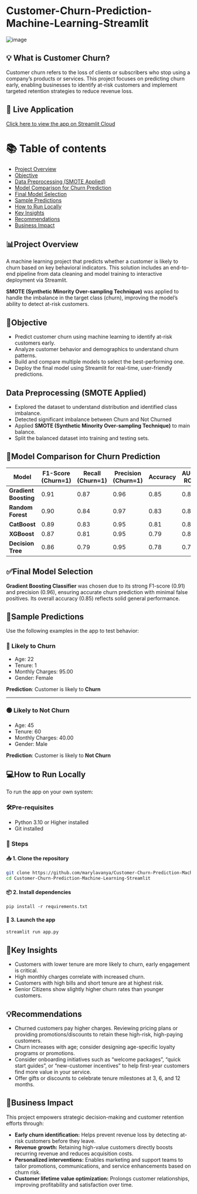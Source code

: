 # Customer-Churn-Prediction-Machine-Learning-Streamlit
![image](https://github.com/user-attachments/assets/e36b8886-0a41-4dda-9cec-6dfc8bb9619a)
## 💡 What is  Customer Churn?
Customer churn refers to the loss of clients or subscribers who stop using a company’s products or services. This project focuses on predicting churn early, enabling businesses to identify at-risk customers and implement targeted retention strategies to reduce revenue loss.
## 🚀 Live Application
[Click here to view the app on Streamlit Cloud](https://customer-churn-prediction-machine-learning-app-qx8zr32djftfbyz.streamlit.app/)
# 📚 Table of contents
- [Project Overview](#project-overview)
- [Objective](#objective)
- [Data Preprocessing (SMOTE Applied)](#data-preprocessing-smote-applied)
- [Model Comparison for Churn Prediction](#model-comparison-for-churn-prediction)
- [Final Model Selection](#final-model-selection)
- [Sample Predictions](#sample-predictions)
- [How to Run Locally](#how-to-run-locally)
- [Key Insights](#key-insights)
- [Recommendations](#recommendations)
- [Business Impact](#business-impact)
## 📊Project Overview 
A machine learning project that predicts whether a customer is likely to churn based on key behavioral indicators. This solution includes an end-to-end pipeline from data cleaning and model training to interactive deployment via Streamlit.

**SMOTE (Synthetic Minority Over-sampling Technique)** was applied to handle the imbalance in the target class (churn), improving the model’s ability to detect at-risk customers.
## 🎯Objective
* Predict customer churn using machine learning to identify at-risk customers early.
* Analyze customer behavior and demographics to understand churn patterns.
* Build and compare multiple models to select the best-performing one.
* Deploy the final model using Streamlit for real-time, user-friendly predictions.
## Data Preprocessing (SMOTE Applied)
* Explored the dataset to understand distribution and identified class imbalance.
* Detected significant imbalance between Churn and Not Churned
* Applied **SMOTE (Synthetic Minority Over-sampling Technique)** to main balance.
* Split the balanced dataset into training and testing sets.
## 🧠Model Comparison for Churn Prediction
| Model                 | F1-Score (Churn=1) | Recall (Churn=1) | Precision (Churn=1) | Accuracy | AUC-ROC  |
| --------------------- | ------------------ | ---------------- | ------------------- | -------- | -------- |
| **Gradient Boosting** | 0.91               | 0.87             | 0.96                | 0.85     | 0.85     |
| **Random Forest**     | 0.90               | 0.84             | 0.97                | 0.83     | 0.86     |
| **CatBoost**          | 0.89               | 0.83             | 0.95                | 0.81     | 0.84     |
| **XGBoost**           | 0.87               | 0.81             | 0.95                | 0.79     | 0.84     |
| **Decision Tree**     | 0.86               | 0.79             | 0.95                | 0.78     | 0.78     |

## ✅Final Model Selection
**Gradient Boosting Classifier** was chosen due to its strong F1-score (0.91) and precision (0.96), ensuring accurate churn prediction with minimal false positives. Its overall accuracy (0.85) reflects solid general performance.
## 🤖Sample Predictions
Use the following examples in the app to test behavior:
### 🔴 Likely to Churn
- Age: 22  
- Tenure: 1  
- Monthly Charges: 95.00  
- Gender: Female

**Prediction**: Customer is likely to **Churn**

----
### 🟢 Likely to Not Churn
- Age: 45  
- Tenure: 60  
- Monthly Charges: 40.00    
- Gender: Male
  
**Prediction**: Customer is likely to **Not Churn**
## 💻How to Run Locally
To run the app on your own system:
### 🛠️Pre-requisites
- Python 3.10 or Higher installed   
- Git installed  
### 📝 Steps
#### 📥 1. Clone the repository
```bash
git clone https://github.com/marylavanya/Customer-Churn-Prediction-Machine-Learning-Streamlit.git
cd Customer-Churn-Prediction-Machine-Learning-Streamlit
```
#### 📦 2. Install dependencies
```
pip install -r requirements.txt
```
#### 🚀 3. Launch the app
```
streamlit run app.py
```

## 📌Key Insights
* Customers with lower tenure  are more likely to churn, early engagement is critical.
* High monthly charges correlate with increased churn.
* Customers with high bills and short tenure are at highest risk.
* Senior Citizens show slightly higher churn rates than younger customers.
## 💡Recommendations
* Churned customers pay higher charges. Reviewing pricing plans or providing promotions/discounts to retain these high-risk, high-paying customers.
* Churn increases with age; consider designing age-specific loyalty programs or promotions.
* Consider onboarding initiatives such as “welcome packages”, “quick start guides”, or “new-customer incentives” to help first-year customers find more value in your service.
* Offer gifts or discounts to celebrate tenure milestones at 3, 6, and 12 months.
## 💼Business Impact
 This project empowers strategic decision-making and customer retention efforts through:
- **Early churn identification:** Helps prevent revenue loss by detecting at-risk customers before they leave.
- **Revenue growth:** Retaining high-value customers directly boosts recurring revenue and reduces acquisition costs.
- **Personalized interventions:** Enables marketing and support teams to tailor promotions, communications, and service enhancements based on churn risk.
- **Customer lifetime value optimization:** Prolongs customer relationships, improving profitability and satisfaction over time.
